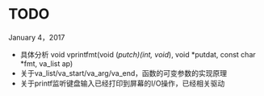 TODO
====
January 4，2017

* 具体分析 void vprintfmt(void (*putch)(int, void*), void *putdat, const char *fmt, va_list ap)
* 关于va_list/va_start/va_arg/va_end，函数的可变参数的实现原理
* 关于printf监听键盘输入已经打印到屏幕的I/O操作，已经相关驱动
